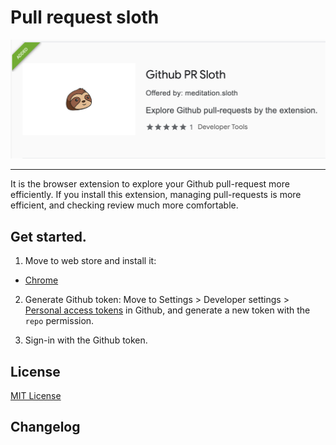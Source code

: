 # Pull request sloth

![icon](./docs/icon.png)

---

It is the browser extension to explore your Github pull-request more efficiently. If you install this extension, managing pull-requests is more efficient, and checking review much more comfortable.

## Get started.

1. Move to web store and install it:

- [Chrome](https://chrome.google.com/webstore/detail/github-pr-sloth/onacocikpankmlhfmflpaeeholbhflbh)

2. Generate Github token:
Move to Settings > Developer settings > [Personal access tokens](https://github.com/settings/tokens/new) in Github, and generate a new token with the `repo` permission.

3. Sign-in with the Github token.

## License

[MIT License](./docs/LICENSE)

## Changelog


